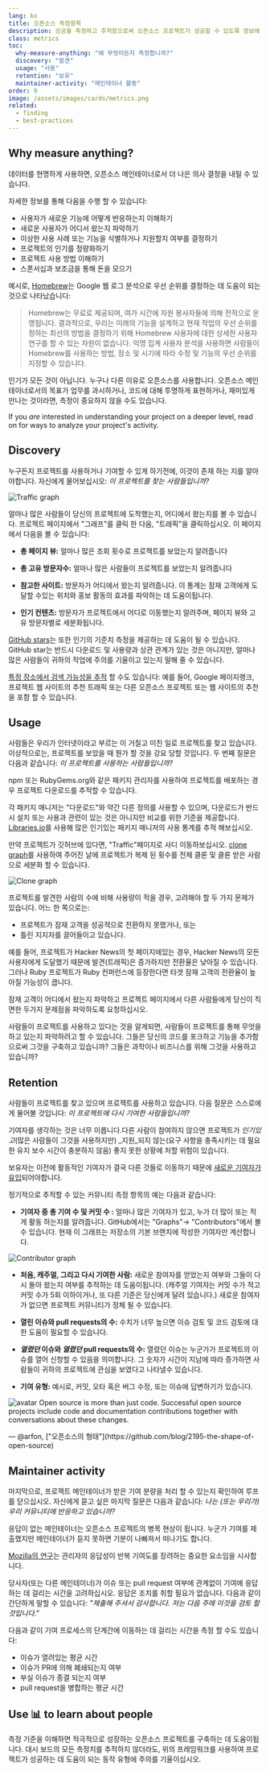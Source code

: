 ```yaml
---
lang: ko
title: 오픈소스 측정항목
description: 성공을 측정하고 추적함으로써 오픈소스 프로젝트가 성공할 수 있도록 정보에 입각한 의사 결정을 하십시오.
class: metrics
toc:
  why-measure-anything: "왜 무엇이든지 측정합니까?"
  discovery: "발견"
  usage: "사용"
  retention: "보유"
  maintainer-activity: "메인테이너 활동"
order: 9
image: /assets/images/cards/metrics.png
related:
  - finding
  - best-practices
---
```


## Why measure anything?

데이터를 현명하게 사용하면, 오픈소스 메인테이너로서 더 나은 의사 결정을 내릴 수 있습니다.

자세한 정보를 통해 다음을 수행 할 수 있습니다:

* 사용자가 새로운 기능에 어떻게 반응하는지 이해하기
* 새로운 사용자가 어디서 왔는지 파악하기
* 이상한 사용 사례 또는 기능을 식별하거나 지원할지 여부를 결정하기
* 프로젝트의 인기를 정량화하기
* 프로젝트 사용 방법 이해하기
* 스폰서십과 보조금을 통해 돈을 모으기

예시로, [Homebrew](https://github.com/Homebrew/brew/blob/bbed7246bc5c5b7acb8c1d427d10b43e090dfd39/docs/Analytics.md)는 Google 웹 로그 분석으로 우선 순위를 결정하는 데 도움이 되는 것으로 나타났습니다:

> Homebrew는 무료로 제공되며, 여가 시간에 자원 봉사자들에 의해 전적으로 운영됩니다. 결과적으로, 우리는 미래의 기능을 설계하고 현재 작업의 우선 순위를 정하는 최선의 방법을 결정하기 위해 Homebrew 사용자에 대한 상세한 사용자 연구를 할 수 있는 자원이 없습니다. 익명 집계 사용자 분석을 사용하면 사람들이 Homebrew를 사용하는 방법, 장소 및 시기에 따라 수정 및 기능의 우선 순위를 지정할 수 있습니다.

인기가 모든 것이 아닙니다. 누구나 다른 이유로 오픈소스를 사용합니다. 오픈소스 메인테이너로서의 목표가 업무를 과시하거나, 코드에 대해 투명하게 표현하거나, 재미있게 만나는 것이라면, 측정이 중요하지 않을 수도 있습니다.

If you _are_ interested in understanding your project on a deeper level, read on for ways to analyze your project's activity.

## Discovery

누구든지 프로젝트를 사용하거나 기여할 수 있게 하기전에, 이것이 존재 하는 지를 알아야합니다. 자신에게 물어보십시오: _이 프로젝트를 찾는 사람들입니까?_

![Traffic graph](/assets/images/metrics/repo_traffic_graphs_tooltip.png)

얼마나 많은 사람들이 당신의 프로젝트에 도착했는지, 어디에서 왔는지를 볼 수 있습니다. 프로젝트 페이지에서 "그래프"를 클릭 한 다음, "트래픽"을 클릭하십시오. 이 페이지에서 다음을 볼 수 있습니다:

* **총 페이지 뷰:** 얼마나 많은 조회 횟수로 프로젝트를 보았는지 알려줍니다

* **총 고유 방문자수:** 얼마나 많은 사람들이 프로젝트를 보았는지 알려줍니다

* **참고한 사이트:** 방문자가 어디에서 왔는지 알려줍니다. 이 통계는 잠재 고객에게 도달할 수있는 위치와 홍보 활동의 효과를 파악하는 데 도움이됩니다.

* **인기 컨텐츠:** 방문자가 프로젝트에서 어디로 이동했는지 알려주며, 페이지 뷰와 고유 방문자별로 세분화됩니다.

[GitHub stars](https://help.github.com/articles/about-stars/)는 또한 인기의 기준치 측정을 제공하는 데 도움이 될 수 있습니다. GitHub star는 반드시 다운로드 및 사용량과 상관 관계가 있는 것은 아니지만, 얼마나 많은 사람들이 귀하의 작업에 주의를 기울이고 있는지 말해 줄 수 있습니다.

[특정 장소에서 검색 가능성을 추적](https://opensource.com/business/16/6/pirate-metrics) 할 수도 있습니다: 예를 들어, Google 페이지랭크, 프로젝트 웹 사이트의 추천 트래픽 또는 다른 오픈소스 프로젝트 또는 웹 사이트의 추천을 포함 할 수 있습니다.

## Usage

사람들은 우리가 인터넷이라고 부르는 이 거칠고 미친 일로 프로젝트를 찾고 있습니다. 이상적으로는, 프로젝트를 보았을 때 뭔가 할 것을 강요 당할 것입니다. 두 번째 질문은 다음과 같습니다: _이 프로젝트를 사용하는 사람들입니까?_

npm 또는 RubyGems.org와 같은 패키지 관리자를 사용하여 프로젝트를 배포하는 경우 프로젝트 다운로드를 추적할 수 있습니다.

각 패키지 매니저는 "다운로드"와 약간 다른 정의를 사용할 수 있으며, 다운로드가 반드시 설치 또는 사용과 관련이 있는 것은 아니지만 비교를 위한 기준을 제공합니다. [Libraries.io](https://libraries.io/)를 사용해 많은 인기있는 패키지 매니저의 사용 통계를 추적 해보십시오.

만약 프로젝트가 깃허브에 있다면, "Traffic"페이지로 사디 이동하보십시오. [clone graph](https://github.com/blog/1873-clone-graphs)를 사용하여 주어진 날에 프로젝트가 복제 된 횟수를 전체 클론 및 클론 받은 사람으로 세분화 할 수 있습니다.

![Clone graph](/assets/images/metrics/clone_graph.png)

프로젝트를 발견한 사람의 수에 비해 사용량이 적을 경우, 고려해야 할 두 가지 문제가 있습니다. 어느 한 쪽으로는:

* 프로젝트가 잠재 고객을 성공적으로 전환하지 못했거나, 또는
* 틀린 지지자를 끌어들이고 있습니다.

예를 들어, 프로젝트가 Hacker News의 첫 페이지에있는 경우, Hacker News의 모든 사용자에게 도달했기 때문에 발견(트래픽)은 증가하지만 전환율은 낮아질 수 있습니다. 그러나 Ruby 프로젝트가 Ruby 컨퍼런스에 등장한다면 타겟 잠재 고객의 전환율이 높아질 가능성이 큽니다.

잠재 고객이 어디에서 왔는지 파악하고 프로젝트 페이지에서 다른 사람들에게 당신이 직면한 두가지 문제점을 파악하도록 요청하십시오.

사람들이 프로젝트를 사용하고 있다는 것을 알게되면, 사람들이 프로젝트를 통해 무엇을 하고 있는지 파악하려고 할 수 있습니다. 그들은 당신의 코드를 포크하고 기능을 추가함으로써 그것을 구축하고 있습니까? 그들은 과학이나 비즈니스를 위해 그것을 사용하고 있습니까?

## Retention

사람들이 프로젝트를 찾고 있으며 프로젝트를 사용하고 있습니다. 다음 질문은 스스로에게 물어볼 것입니다: _이 프로젝트에 다시 기여한 사람들입니까?_

기여자를 생각하는 것은 너무 이릅니다.다른 사람이 참여하지 않으면 프로젝트가 _인기있고_(많은 사람들이 그것을 사용하지만) _지원_되지 않는(요구 사항을 충족시키는 데 필요한 유지 보수 시간이 충분하지 않음) 좋지 못한 상황에 처할 위험이 있습니다.

보유자는 이전에 활동적인 기여자가 결국 다른 것들로 이동하기 때문에 [새로운 기여자가 유입](http://blog.abigailcabunoc.com/increasing-developer-engagement-at-mozilla-science-learning-advocacy#contributor-pathways_2)되어야합니다.

정기적으로 추적할 수 있는 커뮤니티 측정 항목의 예는 다음과 같습니다:

* **기여자 중 총 기여 수 및 커밋 수 :** 얼마나 많은 기여자가 있고, 누가 더 많이 또는 적게 활동 하는지를 알려줍니다. GitHub에서는 "Graphs"-> "Contributors"에서 볼 수 있습니다. 현재 이 그래프는 저장소의 기본 브랜치에 작성한 기여자만 계산합니다.

![Contributor graph](/assets/images/metrics/repo_contributors_specific_graph.png)

* **처음, 캐주얼, 그리고 다시 기여한 사람:** 새로운 참여자를 얻었는지 여부와 그들이 다시 돌아 왔는지 여부를 추적하는 데 도움이됩니다. (캐주얼 기여자는 커밋 수가 적고 커밋 수가 5회 이하이거나, 또 다른 기준은 당신에게 달려 있습니다.) 새로운 참여자가 없으면 프로젝트 커뮤니티가 정체 될 수 있습니다.

* **열린 이슈와 pull requests의 수:**  수치가 너무 높으면 이슈 검토 및 코드 검토에 대한 도움이 필요할 수 있습니다.

* **_열렸던_ 이슈와 _열렸던_ pull requests의 수:** 열렸던 이슈는 누군가가 프로젝트의 이슈를 열어 신청할 수 있음을 의미합니다. 그 숫자가 시간이 지남에 따라 증가하면 사람들이 귀하의 프로젝트에 관심을 보였다고 나타낼수 있습니다.

* **기여 유형:** 예시로, 커밋, 오타 혹은 버그 수정, 또는 이슈에 답변하기가 있습니다.

<aside markdown="1" class="pquote">
  <img src="https://avatars1.githubusercontent.com/u/4483" class="pquote-avatar" alt="avatar">
  Open source is more than just code. Successful open source projects include code and documentation contributions together with conversations about these changes.
  <p markdown="1" class="pquote-credit">
— @arfon, ["오픈소스의 형태"](https://github.com/blog/2195-the-shape-of-open-source)
  </p>
</aside>

## Maintainer activity

마지막으로, 프로젝트 메인테이너가 받은 기여 분량을 처리 할 수 있는지 확인하여 루프를 닫으십시오. 자신에게 묻고 싶은 마지막 질문은 다음과 같습니다: _나는 (또는 우리가) 우리 커뮤니티에 반응하고 있습니까?_

응답이 없는 메인테이너는 오픈소스 프로젝트의 병목 현상이 됩니다. 누군가 기여를 제출했지만 메인테이너가 듣지 못하면 기분이 나빠져서 떠나기도 합니다.

[Mozilla의 연구](https://docs.google.com/presentation/d/1hsJLv1ieSqtXBzd5YZusY-mB8e1VJzaeOmh8Q4VeMio/edit#slide=id.g43d857af8_0177)는 관리자의 응답성이 반복 기여도를 장려하는 중요한 요소임을 시사합니다.

당사자(또는 다른 메인테이너)가 이슈 또는 pull request 여부에 관계없이 기여에 응답하는 데 걸리는 시간을 고려하십시오. 응답은 조치를 취할 필요가 없습니다. 다음과 같이 간단하게 말할 수 있습니다: _"제출해 주셔서 감사합니다. 저는 다음 주에 이것을 검토 할 것입니다."_

다음과 같이 기여 프로세스의 단계간에 이동하는 데 걸리는 시간을 측정 할 수도 있습니다:

* 이슈가 열려있는 평균 시간
* 이슈가 PR에 의해 폐쇄되는지 여부
* 부실 이슈가 종결 되는지 여부
* pull request을 병합하는 평균 시간

## Use 📊 to learn about people

측정 기준을 이해하면 적극적으로 성장하는 오픈소스 프로젝트를 구축하는 데 도움이됩니다. 대시 보드의 모든 측정치를 추적하지 않더라도, 위의 프레임워크를 사용하여 프로젝트가 성공하는 데 도움이 되는 동작 유형에 주의를 기울이십시오.
